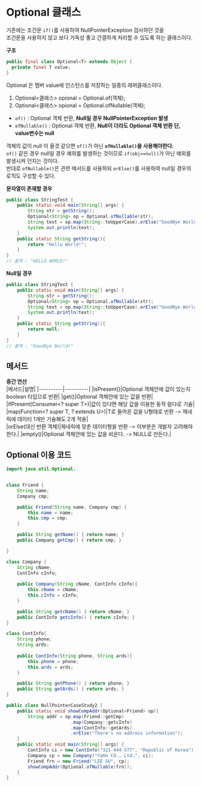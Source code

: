 # Optional 클래스  
기존에는 조건문 ```if()```를 사용하여 NullPointerException 검사하던 것을       
조건문을 사용하지 않고 보다 가독성 좋고 간결하게 처리할 수 있도록 하는 클래스이다.        
   
**구조**   
```java
public final class Optional<T> extends Object {
  private final T value;
}
``` 
Optional 은 멤버 value에 인스턴스를 저장하는 일종의 래퍼클래스이다.      
  
1. Optional<클래스> opional = Optional.of(객체);
2. Optional<클래스> opional = Optional.ofNullable(객체);
  
* ```of()``` : Optional 객체 반환, **Null일 경우 NullPointerException 발생**             
* ```ofNullable()``` : Optional 객체 반환, **Null이 더라도 Optional 객체 반환 단, value변수는 null**                
        
객체의 값이 null 이 올것 같으면 ```of()```가 아닌 **```ofNullable()```을 사용해야한다.**           
```of()``` 같은 경우 null일 경우 예외를 발생하는 것이므로 `if(obj==null)`가 아닌 예외를 발생시켜 던지는 것이다.           
반대로 ```ofNullable()```은 관련 메서드를 사용하되 ```orElse()```를 사용하여 null일 경우의 로직도 구성할 수 있다.   

**문자열이 존재할 경우**
```java
public class StringTest {
    public static void main(String[] args) {
        String str = getString();
        Optional<String> op = Optional.ofNullable(str);
        String text = op.map(String::toUpperCase).orElse("GoodBye World!");
        System.out.println(text);
    }
    public static String getString(){
        return "Hello World!";
    }
}
// 출력 : "HELLO WORLD!"        
```
      
**Null일 경우**
```java
public class StringTest {
    public static void main(String[] args) {
        String str = getString();
        Optional<String> op = Optional.ofNullable(str);
        String text = op.map(String::toUpperCase).orElse("GoodBye World!");
        System.out.println(text);
    }
    public static String getString(){
        return null;
    }
}
// 출력 : "GoodBye World!"     
```
   
## 메서드
**중간 연산**   
|메서드|설명|
|----------|----------|
|isPresent()|Optional 객체안에 값이 있는지 boolean 타입으로 반환|
|get()|Optional 객체안에 있는 값을 반환|
|ifPresent(Consumer<? super T>)|값이 있다면 해당 값을 이용한 동작 람다로 기술|
|map(Function<? super T, ? extends U>)|T로 들어온 값을 U형태로 반환 -> 제네릭에 데이터 1개만 기술해도 2개 적용|   
|orElse(대신 반환 객체)|제네릭에 맞춘 데이터형을 반환 -> 이부분은 개발자 고려해야 한다.|
|empty()|Optional 객체안에 있는 값을 비운다. -> NULL로 만든다.|   
    
## Optional 이용 코드 

```java
import java.util.Optional;


class Friend {
    String name;
    Company cmp;

    public Friend(String name, Company cmp) {
        this.name = name;
        this.cmp = cmp;
    }

    public String getName() { return name; }
    public Company getCmp() { return cmp; }

}

class Company {
    String cName;
    ContInfo cInfo;
    
    public Company(String cName, ContInfo cInfo){
        this.cName = cName;
        this.cInfo = cInfo;
    }

    public String getcName() { return cName; }
    public ContInfo getcInfo() { return cInfo; }
}

class ContInfo{
    String phone;
    String ards;
    
    public ContInfo(String phone, String ards){
        this.phone = phone;
        this.ards = ards;
    }

    public String getPhone() { return phone; }
    public String getArds() { return ards; }
}

public class NullPointerCaseStudy2 {
    public static void showCompAddr(Optional<Friend> op){
        String addr = op.map(Friend::getCmp)
                        .map(Company::getcInfo)
                        .map(ContInfo::getArds)
                        .orElse("There's no address information");
    }
    public static void main(String[] args) {
        ContInfo ci = new ContInfo("321-444-577", "Republic of Korea");
        Company cp = new Company("YaHo CO., Ltd.", ci);
        Friend frn = new Friend("LEE SU", cp);
        showCompAddr(Optional.ofNullable(frn));
    }
}

```
